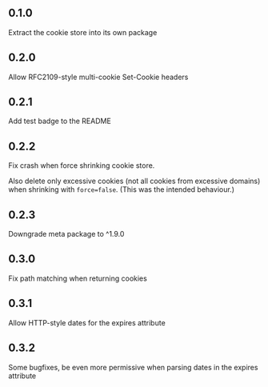 ## 0.1.0
Extract the cookie store into its own package

## 0.2.0
Allow RFC2109-style multi-cookie Set-Cookie headers

## 0.2.1
Add test badge to the README

## 0.2.2
Fix crash when force shrinking cookie store.

Also delete only excessive cookies (not all cookies from excessive domains) when shrinking with `force=false`. (This was the intended behaviour.)

## 0.2.3
Downgrade meta package to ^1.9.0

## 0.3.0
Fix path matching when returning cookies

## 0.3.1
Allow HTTP-style dates for the expires attribute

## 0.3.2
Some bugfixes, be even more permissive when parsing dates in the expires attribute